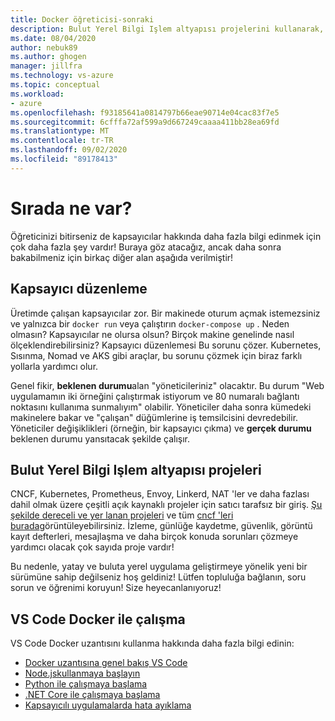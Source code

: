 ```yaml
---
title: Docker öğreticisi-sonraki
description: Bulut Yerel Bilgi Işlem altyapısı projelerini kullanarak, düzenleme ile Docker uygulamalarını genişletme seçeneklerini açıklar.
ms.date: 08/04/2020
author: nebuk89
ms.author: ghogen
manager: jillfra
ms.technology: vs-azure
ms.topic: conceptual
ms.workload:
- azure
ms.openlocfilehash: f93185641a0814797b66eae90714e04cac83f7e5
ms.sourcegitcommit: 6cfffa72af599a9d667249caaaa411bb28ea69fd
ms.translationtype: MT
ms.contentlocale: tr-TR
ms.lasthandoff: 09/02/2020
ms.locfileid: "89178413"
---
```

# <a name="whats-next"></a>Sırada ne var?

Öğreticinizi bitirseniz de kapsayıcılar hakkında daha fazla bilgi edinmek için çok daha fazla şey vardır!
Buraya göz atacağız, ancak daha sonra bakabilmeniz için birkaç diğer alan aşağıda verilmiştir!

## <a name="container-orchestration"></a>Kapsayıcı düzenleme

Üretimde çalışan kapsayıcılar zor. Bir makinede oturum açmak istemezsiniz ve yalnızca bir `docker run` veya çalıştırın `docker-compose up` . Neden olmasın? Kapsayıcılar ne olursa olsun? Birçok makine genelinde nasıl ölçeklendirebilirsiniz? Kapsayıcı düzenlemesi Bu sorunu çözer. Kubernetes, Sısınma, Nomad ve AKS gibi araçlar, bu sorunu çözmek için biraz farklı yollarla yardımcı olur.

Genel fikir, **beklenen durumu**alan "yöneticileriniz" olacaktır. Bu durum "Web uygulamamın iki örneğini çalıştırmak istiyorum ve 80 numaralı bağlantı noktasını kullanıma sunmalıyım" olabilir. Yöneticiler daha sonra kümedeki makinelere bakar ve "çalışan" düğümlerine iş temsilcisini devredebilir. Yöneticiler değişiklikleri (örneğin, bir kapsayıcı çıkma) ve **gerçek durumu** beklenen durumu yansıtacak şekilde çalışır.

## <a name="cloud-native-computing-foundation-projects"></a>Bulut Yerel Bilgi Işlem altyapısı projeleri

CNCF, Kubernetes, Prometheus, Envoy, Linkerd, NAT 'ler ve daha fazlası dahil olmak üzere çeşitli açık kaynaklı projeler için satıcı tarafsız bir giriş. [Şu şekilde dereceli ve yer lanan projeleri](https://www.cncf.io/projects/) ve tüm [cncf 'leri burada](https://landscape.cncf.io/)görüntüleyebilirsiniz. İzleme, günlüğe kaydetme, güvenlik, görüntü kayıt defterleri, mesajlaşma ve daha birçok konuda sorunları çözmeye yardımcı olacak çok sayıda proje vardır!

Bu nedenle, yatay ve buluta yerel uygulama geliştirmeye yönelik yeni bir sürümüne sahip değilseniz hoş geldiniz! Lütfen topluluğa bağlanın, soru sorun ve öğrenimi koruyun! Size heyecanlanıyoruz!

## <a name="working-with-docker-in-vs-code"></a>VS Code Docker ile çalışma

VS Code Docker uzantısını kullanma hakkında daha fazla bilgi edinin:

- [Docker uzantısına genel bakış VS Code](https://code.visualstudio.com/docs/containers/overview)
- [Node.jskullanmaya başlayın ](https://code.visualstudio.com/docs/containers/quickstart-node)
- [Python ile çalışmaya başlama](https://code.visualstudio.com/docs/containers/quickstart-python)
- [.NET Core ile çalışmaya başlama](https://code.visualstudio.com/docs/containers/quickstart-aspnet-core)
- [Kapsayıcılı uygulamalarda hata ayıklama](https://code.visualstudio.com/docs/containers/debug-common)
